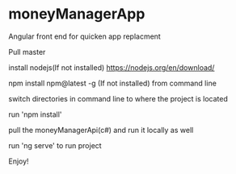 # moneyManagerApp
Angular front end for quicken app replacment

Pull master

install nodejs(If not installed) https://nodejs.org/en/download/

npm install npm@latest -g (If not installed) from command line

switch directories in command line to where the project is located

run 'npm install'

pull the moneyManagerApi(c#) and run it locally as well

run 'ng serve' to run project

Enjoy!
